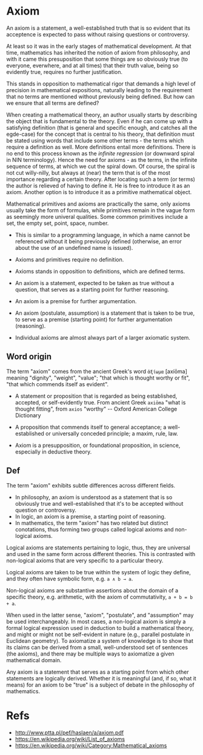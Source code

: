 # Axiom

An axiom is a statement, a well-established truth that is so evident that its acceptence is expected to pass without raising questions or controversy.

At least so it was in the early stages of mathematical development. At that time, mathematics has inherited the notion of axiom from philosophy, and with it came this presuposition that some things are so obviously true (to everyone, everwhere, and at all times) that their truth value, being so evidently true, requires no further justification.

This stands in opposition to mathematical rigor that demands a high level of precision in mathematical expositions, naturally leading to the requirement that no terms are mentioned without previously being defined. But how can we ensure that all terms are defined?

When creating a mathematical theory, an author usually starts by describing the object that is fundamental to the theory. Even if he can come up with a satisfying definition (that is general and specific enough, and catches all the egde-case) for the concept that is central to his theory, that definition must be stated using words that include some other terms - the terms which require a definition as well. More definitions entail more definitions. There is no end to this process known as the *infinite regression* (or downward spiral in NIN terminology). Hence the need for axioms - as the terms, in the infinite sequence of terms, at which we cut the spiral down. Of course, the spiral is not cut willy-nilly, but always at (near) the term that is of the most importance regarding a certain theory. After locating such a term (or terms) the author is relieved of having to define it. He is free to introduce it as an axiom. Another option is to introduce it as a primitive mathematical object.

Mathematical primitives and axioms are practically the same, only axioms usually take the form of formulas, while primitives remain in the vague form as seemingly more univeral qualities. Some common primitives include a set, the empty set, point, space, number.







* This is similar to a programming language, in which a name cannot be referenced without it being previously defined (otherwise, an error about the use of an undefined name is issued).

* Axioms and primitives require no definition.
* Axioms stands in opposition to definitions, which are defined terms.


* An axiom is a statement, expected to be taken as true without a question, that serves as a starting point for further reasoning.
* An axiom is a premise for further argumentation.
* An axiom (postulate, assumption) is a statement that is taken to be true, to serve as a premise (starting point) for further argumentation (reasoning).
* Individual axioms are almost always part of a larger axiomatic system.

## Word origin

The term "axiom" comes from the ancient Greek's word `ἀξίωμα` [axíōma] meaning "dignity", "weight", "value"; "that which is thought worthy or fit", "that which commends itself as evident".


* A statement or proposition that is regarded as being established, accepted, or self-evidently true. From ancient Greek `axiōma` "what is thought fitting", from `axios` "worthy" -- Oxford American College Dictionary
 
* A proposition that commends itself to general acceptance; a well-established or universally conceded principle; a maxim, rule, law.

* Axiom is a presupposition, or foundational proposition, in science, especially in deductive theory.



## Def

The term "axiom" exhibits subtle differences across different fields.
* In philosophy, an axiom is understood as a statement that is so obviously true and well-established that it's to be accepted without question or controversy.
* In logic, an axiom is a premise, a starting point of reasoning.
* In mathematics, the term "axiom" has two related but distinct conotations, thus forming two groups called logical axioms and non-logical axioms.

Logical axioms are statements pertaining to logic, thus, they are universal and used in the same form across different theories. This is contrasted with non-logical axioms that are very specific to a particular theory.

Logical axioms are taken to be true within the system of logic they define, and they often have symbolic form, e.g. `a ∧ b → a`.

Non-logical axioms are substantive assertions about the domain of a specific theory, e.g. arithmetic, with the axiom of commutativity, `a + b = b + a`.


When used in the latter sense, "axiom", "postulate", and "assumption" may be used interchangeably. In most cases, a non-logical axiom is simply a formal logical expression used in deduction to build a mathematical theory, and might or might not be self-evident in nature (e.g., parallel postulate in Euclidean geometry). To axiomatize a system of knowledge is to show that its claims can be derived from a small, well-understood set of sentences (the axioms), and there may be multiple ways to axiomatize a given mathematical domain.

Any axiom is a statement that serves as a starting point from which other statements are logically derived. Whether it is meaningful (and, if so, what it means) for an axiom to be "true" is a subject of debate in the philosophy of mathematics.

# Refs

- http://www.ptta.pl/pef/haslaen/a/axiom.pdf
- https://en.wikipedia.org/wiki/List_of_axioms
- https://en.wikipedia.org/wiki/Category:Mathematical_axioms
